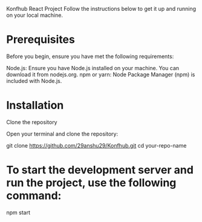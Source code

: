 

Konfhub React Project
 Follow the instructions below to get it up and running on your local machine.

# Prerequisites
Before you begin, ensure you have met the following requirements:

Node.js: Ensure you have Node.js installed on your machine. You can download it from nodejs.org.
npm or yarn: Node Package Manager (npm) is included with Node.js. 

# Installation
Clone the repository

Open your terminal and clone the repository:

git clone https://github.com/29anshu29/Konfhub.git
cd your-repo-name


# To start the development server and run the project, use the following command:
npm start